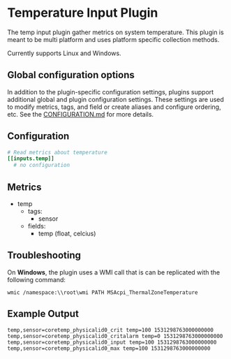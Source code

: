 # Temperature Input Plugin

The temp input plugin gather metrics on system temperature.  This plugin is
meant to be multi platform and uses platform specific collection methods.

Currently supports Linux and Windows.

## Global configuration options <!-- @/docs/includes/plugin_config.md -->

In addition to the plugin-specific configuration settings, plugins support
additional global and plugin configuration settings. These settings are used to
modify metrics, tags, and field or create aliases and configure ordering, etc.
See the [CONFIGURATION.md][CONFIGURATION.md] for more details.

[CONFIGURATION.md]: ../../../docs/CONFIGURATION.md#plugins

## Configuration

```toml @sample.conf
# Read metrics about temperature
[[inputs.temp]]
  # no configuration
```

## Metrics

- temp
  - tags:
    - sensor
  - fields:
    - temp (float, celcius)

## Troubleshooting

On **Windows**, the plugin uses a WMI call that is can be replicated with the
following command:

```shell
wmic /namespace:\\root\wmi PATH MSAcpi_ThermalZoneTemperature
```

## Example Output

```shell
temp,sensor=coretemp_physicalid0_crit temp=100 1531298763000000000
temp,sensor=coretemp_physicalid0_critalarm temp=0 1531298763000000000
temp,sensor=coretemp_physicalid0_input temp=100 1531298763000000000
temp,sensor=coretemp_physicalid0_max temp=100 1531298763000000000
```
